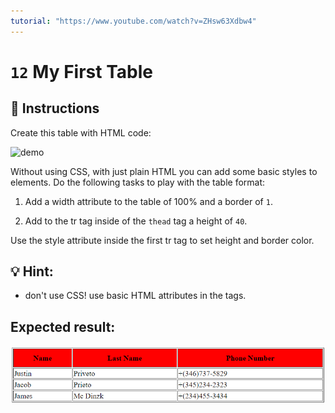 ```yaml
---
tutorial: "https://www.youtube.com/watch?v=ZHsw63Xdbw4"
---
```


# `12` My First Table

## 📝 Instructions

Create this table with HTML code:

![demo](../../.learn/assets/12-my-first-table-0.png?raw=true)

Without using CSS, with just plain HTML you can add some basic styles to elements.
Do the following tasks to play with the table format:

1. Add a width attribute to the table of 100% and a border of `1`.

2. Add to the tr tag inside of the `thead` tag a height of `40`.

Use the style attribute inside the first tr tag to set height and border color.

## 💡 Hint:

+ don't use CSS! use basic HTML attributes in the tags.

## Expected result:

![demo](../../.learn/assets/12-my-first-table.png?raw=true)